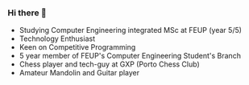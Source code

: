 ### Hi there 👋

- Studying Computer Engineering integrated MSc at FEUP (year 5/5)
- Technology Enthusiast
- Keen on Competitive Programming
- 5 year member of FEUP's Computer Engineering Student's Branch
- Chess player and tech-guy at GXP (Porto Chess Club)
- Amateur Mandolin and Guitar player
